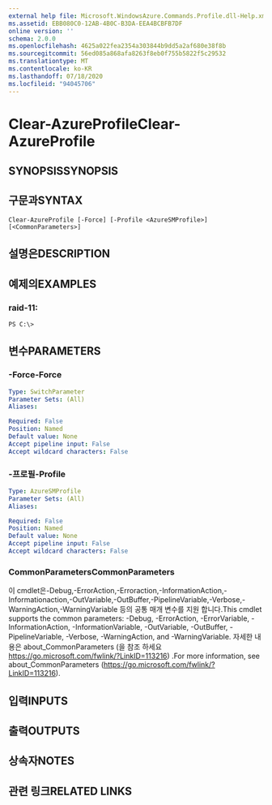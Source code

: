 ```yaml
---
external help file: Microsoft.WindowsAzure.Commands.Profile.dll-Help.xml
ms.assetid: EBB080C0-12AB-4B0C-B3DA-EEA4BCBFB7DF
online version: ''
schema: 2.0.0
ms.openlocfilehash: 4625a022fea2354a303844b9dd5a2af680e38f8b
ms.sourcegitcommit: 56ed085a868afa8263f8eb0f755b5822f5c29532
ms.translationtype: MT
ms.contentlocale: ko-KR
ms.lasthandoff: 07/18/2020
ms.locfileid: "94045706"
---
```

# <span data-ttu-id="921e6-101">Clear-AzureProfile</span><span class="sxs-lookup"><span data-stu-id="921e6-101">Clear-AzureProfile</span></span>

## <span data-ttu-id="921e6-102">SYNOPSIS</span><span class="sxs-lookup"><span data-stu-id="921e6-102">SYNOPSIS</span></span>

## <span data-ttu-id="921e6-103">구문과</span><span class="sxs-lookup"><span data-stu-id="921e6-103">SYNTAX</span></span>

```
Clear-AzureProfile [-Force] [-Profile <AzureSMProfile>] [<CommonParameters>]
```

## <span data-ttu-id="921e6-104">설명은</span><span class="sxs-lookup"><span data-stu-id="921e6-104">DESCRIPTION</span></span>

## <span data-ttu-id="921e6-105">예제의</span><span class="sxs-lookup"><span data-stu-id="921e6-105">EXAMPLES</span></span>

### <span data-ttu-id="921e6-106">raid-1</span><span class="sxs-lookup"><span data-stu-id="921e6-106">1:</span></span>
```
PS C:\>
```

## <span data-ttu-id="921e6-107">변수</span><span class="sxs-lookup"><span data-stu-id="921e6-107">PARAMETERS</span></span>

### <span data-ttu-id="921e6-108">-Force</span><span class="sxs-lookup"><span data-stu-id="921e6-108">-Force</span></span>
```yaml
Type: SwitchParameter
Parameter Sets: (All)
Aliases: 

Required: False
Position: Named
Default value: None
Accept pipeline input: False
Accept wildcard characters: False
```

### <span data-ttu-id="921e6-109">-프로필</span><span class="sxs-lookup"><span data-stu-id="921e6-109">-Profile</span></span>
```yaml
Type: AzureSMProfile
Parameter Sets: (All)
Aliases: 

Required: False
Position: Named
Default value: None
Accept pipeline input: False
Accept wildcard characters: False
```

### <span data-ttu-id="921e6-110">CommonParameters</span><span class="sxs-lookup"><span data-stu-id="921e6-110">CommonParameters</span></span>
<span data-ttu-id="921e6-111">이 cmdlet은-Debug,-ErrorAction,-Erroraction,-InformationAction,-Informationaction,-OutVariable,-OutBuffer,-PipelineVariable,-Verbose,-WarningAction,-WarningVariable 등의 공통 매개 변수를 지원 합니다.</span><span class="sxs-lookup"><span data-stu-id="921e6-111">This cmdlet supports the common parameters: -Debug, -ErrorAction, -ErrorVariable, -InformationAction, -InformationVariable, -OutVariable, -OutBuffer, -PipelineVariable, -Verbose, -WarningAction, and -WarningVariable.</span></span> <span data-ttu-id="921e6-112">자세한 내용은 about_CommonParameters (을 참조 하세요 https://go.microsoft.com/fwlink/?LinkID=113216) .</span><span class="sxs-lookup"><span data-stu-id="921e6-112">For more information, see about_CommonParameters (https://go.microsoft.com/fwlink/?LinkID=113216).</span></span>

## <span data-ttu-id="921e6-113">입력</span><span class="sxs-lookup"><span data-stu-id="921e6-113">INPUTS</span></span>

## <span data-ttu-id="921e6-114">출력</span><span class="sxs-lookup"><span data-stu-id="921e6-114">OUTPUTS</span></span>

## <span data-ttu-id="921e6-115">상속자</span><span class="sxs-lookup"><span data-stu-id="921e6-115">NOTES</span></span>

## <span data-ttu-id="921e6-116">관련 링크</span><span class="sxs-lookup"><span data-stu-id="921e6-116">RELATED LINKS</span></span>

